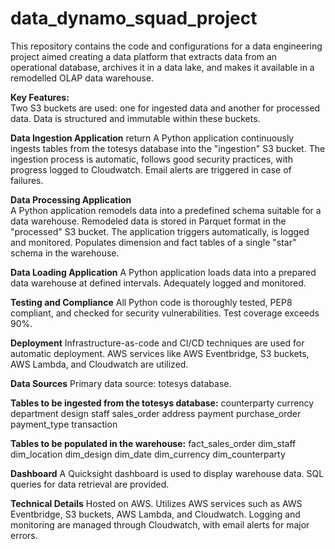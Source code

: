 # data_dynamo_squad_project

This repository contains the code and configurations for a data engineering project aimed creating a data platform that extracts data from an operational database, archives it in a data lake, and makes it available in a remodelled OLAP data warehouse.

__Key Features:__    
Two S3 buckets are used: one for ingested data and another for processed data.
Data is structured and immutable within these buckets.   

__Data Ingestion Application__   return
A Python application continuously ingests tables from the totesys database into the "ingestion" S3 bucket.
The ingestion process is automatic, follows good security practices, with progress logged to Cloudwatch.
Email alerts are triggered in case of failures.    

__Data Processing Application__   
A Python application remodels data into a predefined schema suitable for a data warehouse.
Remodeled data is stored in Parquet format in the "processed" S3 bucket.
The application triggers automatically, is logged and monitored.
Populates dimension and fact tables of a single "star" schema in the warehouse.   

__Data Loading Application__
A Python application loads data into a prepared data warehouse at defined intervals.
Adequately logged and monitored.   

__Testing and Compliance__
All Python code is thoroughly tested, PEP8 compliant, and checked for security vulnerabilities.
Test coverage exceeds 90%.   

__Deployment__
Infrastructure-as-code and CI/CD techniques are used for automatic deployment.
AWS services like AWS Eventbridge, S3 buckets, AWS Lambda, and Cloudwatch are utilized.    

__Data Sources__
Primary data source: totesys database.

__Tables to be ingested from the totesys database:__
counterparty
currency
department
design
staff
sales_order
address
payment
purchase_order
payment_type
transaction

__Tables to be populated in the warehouse:__
fact_sales_order
dim_staff
dim_location
dim_design
dim_date
dim_currency
dim_counterparty   

__Dashboard__
A Quicksight dashboard is used to display warehouse data.
SQL queries for data retrieval are provided.   

__Technical Details__
Hosted on AWS.
Utilizes AWS services such as AWS Eventbridge, S3 buckets, AWS Lambda, and Cloudwatch.
Logging and monitoring are managed through Cloudwatch, with email alerts for major errors.